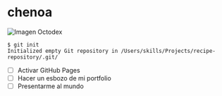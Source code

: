 # chenoa 
![Imagen Octodex](https://octodex.github.com/images/OctoAsians_dex_Full.png) 
```
$ git init
Initialized empty Git repository in /Users/skills/Projects/recipe-repository/.git/
```
- [ ] Activar GitHub Pages
- [ ] Hacer un esbozo de mi portfolio
- [ ] Presentarme al mundo
